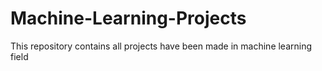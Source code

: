 # Machine-Learning-Projects
This repository contains all projects have been made in machine learning field 
